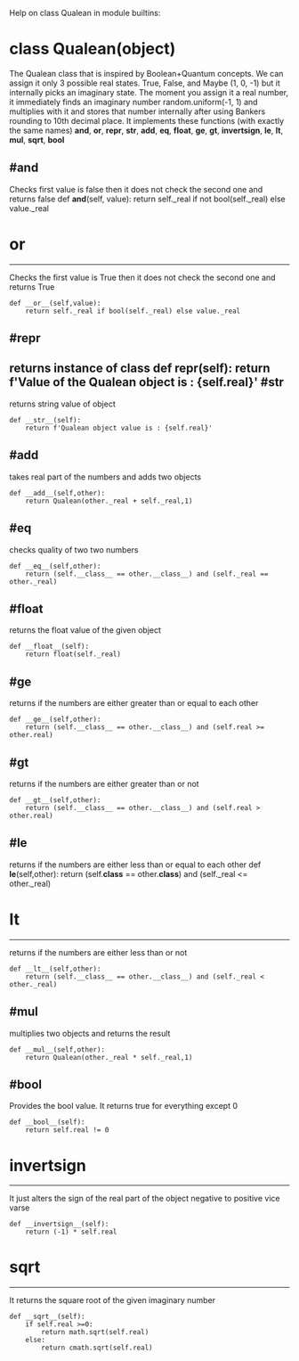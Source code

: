 Help on class Qualean in module builtins:

class Qualean(object)
=========================
The Qualean class that is inspired by Boolean+Quantum concepts. 
We can assign it only 3 possible real states. True, False, and Maybe (1, 0, -1) but it internally picks an imaginary state. 
The moment you assign it a real number, it immediately finds an imaginary number random.uniform(-1, 1) and 
multiplies with it and stores that number internally after using Bankers rounding to 10th decimal place. 
It implements these functions (with exactly the same names)
__and__,  __or__, __repr__, __str__, __add__, __eq__, __float__, __ge__, __gt__, __invertsign__, __le__, __lt__, __mul__, __sqrt__, __bool__


#and 
----

Checks first value is false then it does not check the second one and returns false
        def  __and__(self, value):
            return self._real if not bool(self._real) else value._real
    
# or
------  
Checks the first value is True then it does not check the second one and returns True
       
    def __or__(self,value):
        return self._real if bool(self._real) else value._real
    
#repr
-------

returns instance of class
    def __repr__(self):
        return f'Value of the Qualean object is : {self.real}'
#str
------
returns string value of object
   
    def __str__(self):
        return f'Qualean object value is : {self.real}'
#add
-------
takes real part of the numbers and adds two objects

    def __add__(self,other):
        return Qualean(other._real + self._real,1)
    
#eq
-------
checks quality of two two numbers 
   
    def __eq__(self,other):
        return (self.__class__ == other.__class__) and (self._real == other._real)
    
    
#float
--------

returns the float value of the given object

    def __float__(self):
        return float(self._real)
#ge
-----
returns if the numbers are either greater than or equal to each other 
    
    def __ge__(self,other):
        return (self.__class__ == other.__class__) and (self.real >= other.real)
#gt
------
returns if the numbers are either greater than or not
 
    def __gt__(self,other):
        return (self.__class__ == other.__class__) and (self.real > other.real)
    
#le
-----
returns if the numbers are either less than or equal to each other 
    def __le__(self,other):
        return (self.__class__ == other.__class__) and (self._real <= other._real)
 
 # lt
------
returns if the numbers are either less than or not
    
    def __lt__(self,other):
        return (self.__class__ == other.__class__) and (self._real < other._real)
    
#mul
-----
 multiplies two objects and returns the result

    def __mul__(self,other):
        return Qualean(other._real * self._real,1)
 
#bool
-------
Provides the bool value. It returns true for everything except 0
 
    def __bool__(self):
        return self.real != 0
 
 # invertsign
 ----------------
 
 It just alters the sign of the real part of the object negative to positive vice varse
 
    def __invertsign__(self):
        return (-1) * self.real

# sqrt
--------

It returns the square root of the given imaginary number 

    def __sqrt__(self):
        if self.real >=0:
            return math.sqrt(self.real)
        else:
            return cmath.sqrt(self.real)
        
        
